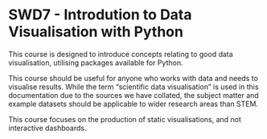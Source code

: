 # SWD7 - Introdution to Data Visualisation with Python

This course is designed to introduce concepts relating to good data visualisation, utilising packages available for Python.

This course should be useful for anyone who works with data and needs to visualise results. While the term “scientific data visualisation” is used in this documentation due to the sources we have collated, the subject matter and example datasets should be applicable to wider research areas than STEM.

This course focuses on the production of static visualisations, and not interactive dashboards.
